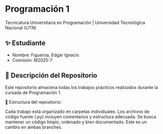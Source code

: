 # Programación 1

Tecnicatura Universitaria en Programación | Universidad Tecnológica Nacional (UTN)

## ✨ Estudiante

- Nombre: Figueroa, Edgar Ignacio
- Comisión: M2025-7

## 📂 Descripción del Repositorio

Este repositorio almacena todas los trabajos prácticos realizados durante la cursada de Programación 1.

📌 Estructura del repositorio:

Cada trabajo está organizado en carpetas individuales.
Los archivos de código fuente (.py) incluyen comentarios y estructura adecuada.
Se busca mantener un código limpio, ordenado y bien documentado.
Este es un cambio en ambas branches.
